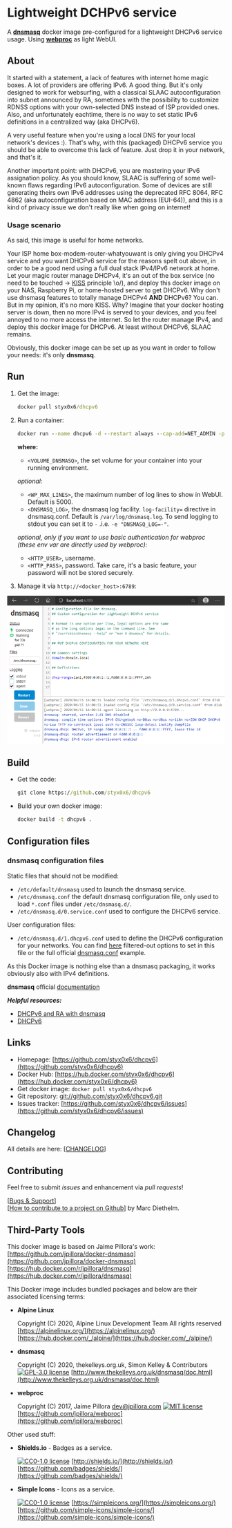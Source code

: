 # Lightweight DCHPv6 service

A [**dnsmasq**](http://www.thekelleys.org.uk/dnsmasq/doc.html) docker image pre-configured for a lightweight DHCPv6 service usage. Using [**webproc**](https://github.com/jpillora/webproc/) as light WebUI.

## About

It started with a statement, a lack of features with internet home magic boxes. A lot of providers are offering IPv6. A good thing. But it's only designed to work for websurfing, with a classical SLAAC autoconfiguration into subnet announced by RA, sometimes with the possibility to customize RDNSS options with your own-selected DNS instead of ISP provided ones. Also, and unfortunately eachtime, there is no way to set static IPv6 definitions in a centralized way (aka DHCPv6).

A very useful feature when you're using a local DNS for your local network's devices :). That's why, with this (packaged) DHCPv6 service you should be able to overcome this lack of feature. Just drop it in your network, and that's it.

Another important point: with DHCPv6, you are mastering your IPv6 assignation policy. As you should know, SLAAC is suffering of some well-known flaws regarding IPv6 autoconfiguration. Some of devices are still generating theirs own IPv6 addresses using the deprecated RFC 8064, RFC 4862 (aka autoconfiguration based on MAC address (EUI-64)), and this is a kind of privacy issue we don't really like when going on internet!

### Usage scenario

As said, this image is useful for home networks.

Your ISP home box-modem-router-whatyouwant is only giving you DHCPv4 service and you want DHCPv6 service for the reasons spelt out above, in order to be a good nerd using a full dual stack IPv4/IPv6 network at home. Let your magic router manage DHCPv4, it's an out of the box service (no need to be touched -> [KISS](https://en.wikipedia.org/wiki/KISS_principle) principle \o/), and deploy this docker image on your NAS, Raspberry Pi, or home-hosted server to get DHCPv6. Why don't use dnsmasq features to totally manage DHCPv4 **AND** DHCPv6? You can. But in my opinion, it's no more KISS. Why? Imagine that your docker hosting server is down, then no more IPv4 is served to your devices, and you feel annoyed to no more access the internet. So let the router manage IPv4, and deploy this docker image for DHCPv6. At least without DHCPv6, SLAAC remains.

Obviously, this docker image can be set up as you want in order to follow your needs: it's only **dnsmasq**.

## Run

1. Get the image:

    ```cmd
    docker pull styx0x6/dhcpv6
    ```

2. Run a container:

    ```cmd
    docker run --name dhcpv6 -d --restart always --cap-add=NET_ADMIN -p 6789:6789/tcp -p 547:547/udp -v <VOLUME_DNSMASQ>/log/dnsmasq.log:/var/log/dnsmasq.log -v <VOLUME_DNSMASQ>/dnsmasq.d/:/etc/dnsmasq.d/ [-e "WP_MAX_LINES=<WP_MAX_LINES>"] [-e "DNSMASQ_LOG=<DNSMASQ_LOG>"] [-e "HTTP_USER=<HTTP_USER>"] [-e "HTTP_PASS=<HTTP_PASS>"] styx0x6/dhcpv6
    ```

    **where:**
    * `<VOLUME_DNSMASQ>`, the set volume for your container into your running environment.

    *optional:*
    * `<WP_MAX_LINES>`, the maximum number of log lines to show in WebUI. Default is 5000.
    * `<DNSMASQ_LOG>`, the dnsmasq log facility. `log-facility=` directive in dnsmasq.conf. Default is `/var/log/dnsmasq.log`. To send logging to stdout you can set it to `-` .i.e. `-e "DNSMASQ_LOG=-"`.

    *optional, only if you want to use basic authentication for webproc (these env var are directly used by webproc):*
    * `<HTTP_USER>`, username.
    * `<HTTP_PASS>`, password. Take care, it's a basic feature, your password will not be stored securely.

3. Manage it via `http://<docker_host>:6789`:

![webproc](doc/webui.png)

## Build

* Get the code:

    ```cmd
    git clone https://github.com/styx0x6/dhcpv6
    ```

* Build your own docker image:

    ```cmd
    docker build -t dhcpv6 .
    ```

## Configuration files

### dnsmasq configuration files

Static files that should not be modified:

* `/etc/default/dnsmasq` used to launch the dnsmasq service.
* `/etc/dnsmasq.conf` the default dnsmasq configuration file, only used to load `*.conf` files under `/etc/dnsmasq.d/`.
* `/etc/dnsmasq.d/0.service.conf` used to configure the DHCPv6 service.

User configuration files:

* `/etc/dnsmasq.d/1.dhcpv6.conf` used to define the DHCPv6 configuration for your networks. You can find [here](doc/dhcpv6.doc.conf) filtered-out options to set in this file or the full official [dnsmasq.conf](http://thekelleys.org.uk/gitweb/?p=dnsmasq.git;a=blob_plain;f=dnsmasq.conf.example;hb=HEAD) example.

As this Docker image is nothing else than a dnsmasq packaging, it works obviously also with IPv4 definitions.

**dnsmasq** official [documentation](http://www.thekelleys.org.uk/dnsmasq/doc.html)

***Helpful resources:***

* [DHCPv6 and RA with dnsmasq](https://weirdfellow.wordpress.com/2014/09/05/dhcpv6-and-ra-with-dnsmasq/)
* [DHCPv6](https://thirdinternet.com/dhcpv6/)

## Links

* Homepage: [https://github.com/styx0x6/dhcpv6](https://github.com/styx0x6/dhcpv6)
* Docker Hub: [https://hub.docker.com/styx0x6/dhcpv6](https://hub.docker.com/styx0x6/dhcpv6)
* Get docker image: `docker pull styx0x6/dhcpv6`
* Git repository: [git://github.com/styx0x6/dhcpv6.git](git://github.com/styx0x6/dhcpv6.git)
* Issues tracker: [https://github.com/styx0x6/dhcpv6/issues](https://github.com/styx0x6/dhcpv6/issues)

## Changelog

All details are here: [[CHANGELOG](CHANGELOG.md)]

## Contributing

Feel free to submit *issues* and enhancement via *pull requests*!

[[Bugs & Support](https://github.com/styx0x6/dhcpv6/issues)]  
[[How to contribute to a project on Github](https://gist.github.com/MarcDiethelm/7303312)] by Marc Diethelm.

## Third-Party Tools

This docker image is based on Jaime Pillora's work:
[https://github.com/jpillora/docker-dnsmasq](https://github.com/jpillora/docker-dnsmasq)
[https://hub.docker.com/r/jpillora/dnsmasq](https://hub.docker.com/r/jpillora/dnsmasq)

This Docker image includes bundled packages and below are their associated licensing terms:

* **Alpine Linux**

    Copyright (C) 2020, Alpine Linux Development Team
    All rights reserved
    [https://alpinelinux.org/](https://alpinelinux.org/)
    [https://hub.docker.com/_/alpine/](https://hub.docker.com/_/alpine/)

* **dnsmasq**

    Copyright (C) 2020, thekelleys.org.uk, Simon Kelley & Contributors
    [![GPL-3.0 license](https://img.shields.io/badge/License-GPL--3.0-blue.svg)](http://thekelleys.org.uk/gitweb/?p=dnsmasq.git;a=blob_plain;f=COPYING-v3;hb=HEAD)
    [http://www.thekelleys.org.uk/dnsmasq/doc.html](http://www.thekelleys.org.uk/dnsmasq/doc.html)

* **webproc**

    Copyright (C) 2017, Jaime Pillora <dev@jpillora.com>
    [![MIT license](https://img.shields.io/badge/License-MIT-blue.svg)](https://opensource.org/licenses/MIT)
    [https://github.com/jpillora/webproc](https://github.com/jpillora/webproc)

Other used stuff:

* **Shields.io** - Badges as a service.

    [![CC0-1.0 license](http://i.creativecommons.org/p/zero/1.0/88x15.png)](https://raw.githubusercontent.com/badges/shields/master/LICENSE)
    [http://shields.io/](http://shields.io/)  
    [https://github.com/badges/shields/](https://github.com/badges/shields/)

* **Simple Icons** - Icons as a service.

    [![CC0-1.0 license](http://i.creativecommons.org/p/zero/1.0/88x15.png)](https://raw.githubusercontent.com/simple-icons/simple-icons/master/LICENSE.md)
    [https://simpleicons.org/](https://simpleicons.org/)  
    [https://github.com/simple-icons/simple-icons/](https://github.com/simple-icons/simple-icons/)
